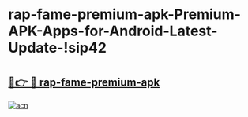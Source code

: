 # rap-fame-premium-apk-Premium-APK-Apps-for-Android-Latest-Update-!sip42

# <h2><a href="https://5rogpa.esa.edu.pl?title=rap-fame-premium-apk&ref=sip42">🔗👉 🔴 rap-fame-premium-apk</a></h2>

[![acn](https://github.com/user-attachments/assets/0f9c940e-d8b0-45ae-aac7-cd30a18b3e1c)](https://5rogpa.esa.edu.pl?title=rap-fame-premium-apk&ref=sip42)

